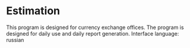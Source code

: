 # Estimation
This program is designed for currency exchange offices.
The program is designed for daily use and daily report generation.
Interface language: russian

